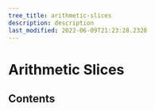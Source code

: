 ```yaml
---
tree_title: arithmetic-slices
description: description
last_modified: 2022-06-09T21:23:28.2328
---
```


# Arithmetic Slices

## Contents
